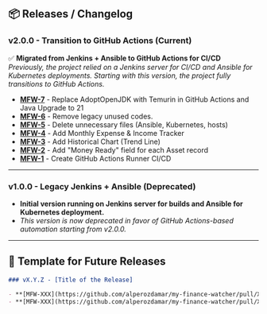 ## 📦 Releases / Changelog

### v2.0.0 - Transition to GitHub Actions (Current)
✅ **Migrated from Jenkins + Ansible to GitHub Actions for CI/CD**  
_Previously, the project relied on a Jenkins server for CI/CD and Ansible for Kubernetes deployments. Starting with this version, the project fully transitions to GitHub Actions._

- **[MFW-7](https://github.com/alperozdamar/my-finance-watcher/pull/15)** - Replace AdoptOpenJDK with Temurin in GitHub Actions and Java Upgrade to 21
- **[MFW-6](https://github.com/alperozdamar/my-finance-watcher/pull/14)** - Remove legacy unused codes.
- **[MFW-5](https://github.com/alperozdamar/my-finance-watcher/pull/12)** - Delete unnecessary files (Ansible, Kubernetes, hosts)
- **[MFW-4](https://github.com/alperozdamar/my-finance-watcher/pull/10)** - Add Monthly Expense & Income Tracker
- **[MFW-3](https://github.com/alperozdamar/my-finance-watcher/pull/8)** - Add Historical Chart (Trend Line)
- **[MFW-2](https://github.com/alperozdamar/my-finance-watcher/pull/6)** - Add "Money Ready" field for each Asset record
- **[MFW-1](https://github.com/alperozdamar/my-finance-watcher/pull/4)** - Create GitHub Actions Runner CI/CD

---

### v1.0.0 - Legacy Jenkins + Ansible (Deprecated)
- **Initial version running on Jenkins server for builds and Ansible for Kubernetes deployment.**
- _This version is now deprecated in favor of GitHub Actions-based automation starting from v2.0.0._

---

## 📌 Template for Future Releases

```markdown
### vX.Y.Z - [Title of the Release]

- **[MFW-XXX](https://github.com/alperozdamar/my-finance-watcher/pull/XXX)** - Short Description
- **[MFW-XXX](https://github.com/alperozdamar/my-finance-watcher/pull/XXX)** - Short Description
